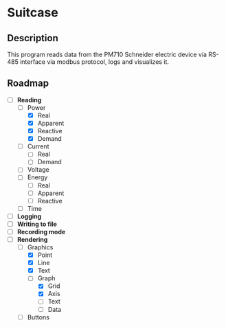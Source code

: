 # Suitcase
## Description
This program reads data from the PM710 Schneider electric device via RS-485 interface via modbus protocol, logs and visualizes it.

## Roadmap
- [ ] **Reading**
  - [ ] Power
    - [x] Real
    - [x] Apparent
    - [x] Reactive
    - [x] Demand
  - [ ] Current
    - [ ] Real
    - [ ] Demand 
  - [ ] Voltage
  - [ ] Energy
    - [ ] Real
    - [ ] Apparent
    - [ ] Reactive
  - [ ] Time
- [ ] **Logging**
- [ ] **Writing to file**
- [ ] **Recording mode**
- [ ] **Rendering**
  - [ ] Graphics
    - [x] Point
    - [x] Line
    - [x] Text
    - [ ] Graph
      - [x] Grid
      - [x] Axis
      - [ ] Text
      - [ ] Data
  - [ ] Buttons
